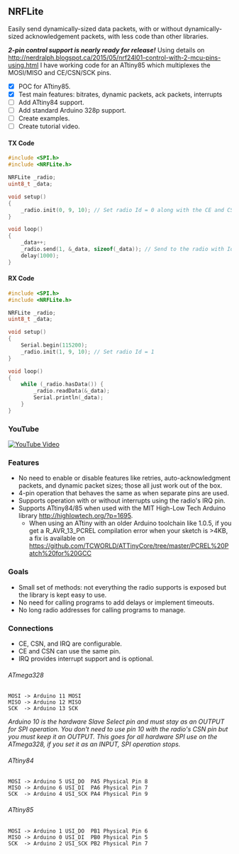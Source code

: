 ## NRFLite
Easily send dynamically-sized data packets, with or without dynamically-sized acknowledgement packets, with less code than other libraries.

**_2-pin control support is nearly ready for release!_**  Using details on <http://nerdralph.blogspot.ca/2015/05/nrf24l01-control-with-2-mcu-pins-using.html> I have working code for an ATtiny85 which multiplexes the MOSI/MISO and CE/CSN/SCK pins.
- [x] POC for ATtiny85.
- [x] Test main features:  bitrates, dynamic packets, ack packets, interrupts
- [ ] Add ATtiny84 support.
- [ ] Add standard Arduino 328p support.
- [ ] Create examples.
- [ ] Create tutorial video.

#### TX Code

```c++
#include <SPI.h>
#include <NRFLite.h>

NRFLite _radio;
uint8_t _data;

void setup()
{
    _radio.init(0, 9, 10); // Set radio Id = 0 along with the CE and CSN pins
}

void loop()
{
    _data++;
    _radio.send(1, &_data, sizeof(_data)); // Send to the radio with Id = 1
    delay(1000);
}
```

#### RX Code

```c++
#include <SPI.h>
#include <NRFLite.h>

NRFLite _radio;
uint8_t _data;

void setup()
{
    Serial.begin(115200);
    _radio.init(1, 9, 10); // Set radio Id = 1
}

void loop()
{
    while (_radio.hasData()) {
        _radio.readData(&_data);
        Serial.println(_data);
    }
}
```

### YouTube

[![YouTube Video](http://img.youtube.com/vi/tWEgvS7Sj-8/default.jpg)](https://youtu.be/tWEgvS7Sj-8)

### Features
* No need to enable or disable features like retries, auto-acknowledgment packets, and dynamic packet sizes; those all just work out of the box.
* 4-pin operation that behaves the same as when separate pins are used.
* Supports operation with or without interrupts using the radio's IRQ pin.
* Supports ATtiny84/85 when used with the MIT High-Low Tech Arduino library http://highlowtech.org/?p=1695.
  * When using an ATtiny with an older Arduino toolchain like 1.0.5, if you get a R_AVR_13_PCREL compilation error when your sketch is >4KB, a fix is available on https://github.com/TCWORLD/ATTinyCore/tree/master/PCREL%20Patch%20for%20GCC
    
### Goals
* Small set of methods:  not everything the radio supports is exposed but the library is kept easy to use.
* No need for calling programs to add delays or implement timeouts.
* No long radio addresses for calling programs to manage.

### Connections
* CE, CSN, and IRQ are configurable.
* CE and CSN can use the same pin.
* IRQ provides interrupt support and is optional.

###### ATmega328
```
MOSI -> Arduino 11 MOSI
MISO -> Arduino 12 MISO
SCK  -> Arduino 13 SCK
```
*Arduino 10 is the hardware Slave Select pin and must stay as an OUTPUT for SPI operation.  You don't need to use pin 10
with the radio's CSN pin but you must keep it an OUTPUT.  This goes for all hardware SPI use on the ATmega328, if you set it
as an INPUT, SPI operation stops.*

###### ATtiny84
```
MOSI -> Arduino 5 USI_DO  PA5 Physical Pin 8
MISO -> Arduino 6 USI_DI  PA6 Physical Pin 7
SCK  -> Arduino 4 USI_SCK PA4 Physical Pin 9
```

###### ATtiny85
```
MOSI -> Arduino 1 USI_DO  PB1 Physical Pin 6
MISO -> Arduino 0 USI_DI  PB0 Physical Pin 5
SCK  -> Arduino 2 USI_SCK PB2 Physical Pin 7
```
